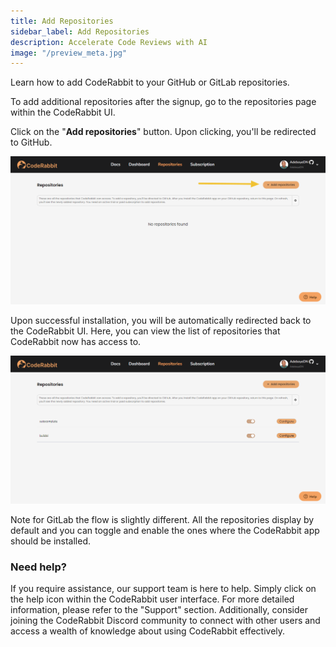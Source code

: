 ```yaml
---
title: Add Repositories
sidebar_label: Add Repositories
description: Accelerate Code Reviews with AI
image: "/preview_meta.jpg"
---
```


<head>
 <meta charSet="utf-8" />
  <meta name="title" content="CodeRabbit: AI-powered Code Reviews" />
  <meta name="description" content="Accelerate Code Reviews with AI" />

  <meta property="og:type" content="website" />
  <meta property="og:url" content="https://coderabbit.ai/" />
  <meta property="og:title" content="CodeRabbit: AI-powered Code Reviews" />
  <meta property="og:description" content="Accelerate Code Reviews with AI" />
  <meta property="og:image" content="/preview_meta.jpg" />

  <meta name="twitter:image" content="https://coderabbit.ai/preview_meta.jpg" />
  <meta name="twitter:card" content="summary_large_image" />
  <meta name="twitter:title" content="CodeRabbit: AI-powered Code Reviews" />
  <meta name="twitter:description" content="Accelerate Code Reviews with AI" />
</head>

Learn how to add CodeRabbit to your GitHub or GitLab repositories.

To add additional repositories after the signup, go to the repositories page within the CodeRabbit UI.

Click on the "**Add repositories**" button. Upon clicking, you'll be redirected to GitHub.

![Untitled](./images/add1.png)



Upon successful installation, you will be automatically redirected back to the CodeRabbit UI. Here, you can view the list of repositories that CodeRabbit now has access to.

![Untitled](./images/add4.png)

Note for GitLab the flow is slightly different. All the repositories display by default and you can toggle and enable the ones where the CodeRabbit app should be installed. 


### **Need help?**

If you require assistance, our support team is here to help. Simply click on the help icon within the CodeRabbit user interface. For more detailed information, please refer to the "Support" section. Additionally, consider joining the CodeRabbit Discord community to connect with other users and access a wealth of knowledge about using CodeRabbit effectively.